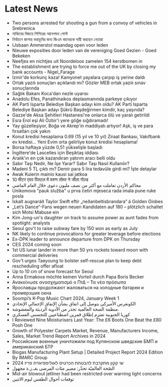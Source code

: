 # Latest News
-  Two persons arrested for shooting a gun from a convoy of vehicles in Srebrenica
-  সাকিবের বিজয়ে শিশিরের আবেগঘন পোস্ট
-  নির্বাচনে জাপার ভরাডুবির জন্য জিএম কাদেরকে দায়ী করছেন নেতারা
-  IJsbaan Ammerstol maandag open voor leden
-  Nieuwe exposities door leden van de vereniging Goed Gezien - Goed Bekeken
-  Neefjes en nichtjes uit Noordeloos zamelen 154 kerstbomen in
-  The establishment are trying to force me out of the UK by closing my bank accounts - Nigel_Farage
-  İzmir'de korkunç kaza! Kamyonet yayalara çarpıp iş yerine daldı
-  Ortak yazılı sonuçları açıklandı mı? Gözler MEB ortak yazılı sınav sonuçlarında
-  Sağlık Bakanı Koca'dan nezle uyarısı
-  Anadolu Efes, Panathinaikos deplasmanında parkeye çıkıyor
-  AK Parti Isparta Belediye Başkan adayı kim oldu? AK Parti Isparta Belediye Başkan adayı Şükrü Başdeğirmen kimdir, kaç yaşında?
-  Gazze'de Aksa Şehitleri Hastanesi'ne onlarca ölü ve yaralı getirildi
-  Esra Erol eşi Ali Özbir'i yere göğe sığdıramadı!
-  Yay güzelleşiyor, Boğa ve Akrep'in maddiyatı artıyor! Aşk, iş ve para fırsatları çok yakın
-  Konut kredisi hesaplama 0.69 (15 yıl ve 10 yıl) Ziraat Bankası, Vakıfbank ev kredisi... Yeni Evim orta gelirliye konut kredisi hesaplama!
-  Borsa haftaya yüzde 0,51 yükselişle başladı
-  İngiltere'de Lascelles için Beşiktaş iddiası
-  Aralık'ın en çok kazandıran yatırım aracı belli oldu
-  Sabır Taşı Nedir, Ne İşe Yarar? Sabır Taşı Nasıl Kullanılır?
-  Madeni 5 TL çıktı mı? Demir para 5 lira tedavüle girdi mi? İşte detaylar
-  Awak Kuierin mainio kausi sai jatkoa
-  10 मीटर एयर पिस्टल में वरुण तोमर ने जीता गोल्ड
-  محاكم الأردن تعاملت مع أكثر من نصف مليون دعوى خلال العام الماضي
-  Unikomova "pauk služba" u prva četiri mjeseca rada imala pune ruke posla
-  Ískalt augnaráð Taylor Swift eftir „neðanbeltisbrandara“ á Golden Globes
-  „Let’s Dance“-Fans wegen neuen Kandidaten auf 180 – plötzlich schaltet sich Motsi Mabuse ein
-  Kim Jong-un's daughter on track to assume power as aunt fades from spotlight: analysts
-  Seoul gov't to raise subway fare by 150 won as early as July
-  NK likely to continue provocations for greater leverage before elections
-  Ex-DPK leader to announce departure from DPK on Thursday
-  CES 2024 coming soon
-  1st US lunar lander in more than 50 yrs rockets toward moon with commercial deliveries
-  Gov't urges Taeyoung to bolster self-rescue plan to keep debt rescheduling offer afloat
-  Up to 10 cm of snow forecast for Seoul
-  Anna Ermakova möchte keinen Vorteil durch Papa Boris Becker
-  Ανακοίνωσε ανασχηματισμό ο ΠτΔ – Τα νέα πρόσωπα
-  Ярославцы продолжают жаловаться на холодные батареи и промерзшие окна
-  Soompi’s K-Pop Music Chart 2024, January Week 1
-  الكونغرس الأميركي يتوصل إلى اتفاق بشأن الإنفاق الإجمالي الإتحادي
-  منظمة الصحة العالمية تحذر من الأدوية الرديئة والمغشوشة.
-  كوريا الجنوبية تعتزم إطلاق قمرين اصطناعيين للتجسس العسكري
-  I Reviewed Nine Moisturisers Last Year: The £6 Boots One Beat the £80 Posh One
-  Growth of Polyester Carpets Market, Revenue, Manufacturers Income, Sales, Market Trend Report Archives in 2024
-  Российские военные уничтожили под Купянском шведские БМП и американский БТР
-  Biogas Manufacturing Plant Setup | Detailed Project Report 2024 Edition By IMARC Group
-  שי קקון מתקרבת להבטחת הכרטיס לאולימפיאדת פריז 2024
-  الصّحة العالميّة تحذّر: مصير مئات المرضى بغـ.ز.ة مجهول
-  Mid-air blowout jetliner had been restricted over warning light concerns
-  توقعات أحوال الطقس ليوم الاثنين
